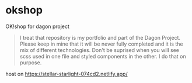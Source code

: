 # okshop
OK!shop for dagon project

> I treat that repository is my portfolio and part of the Dagon Project. Please keep in mine that it will be never fully completed and it is the mix of different technologies. Don't be suprised when you will see scss used in one file and styled components in the other. I do that on purpose.  

host on https://stellar-starlight-074cd2.netlify.app/


